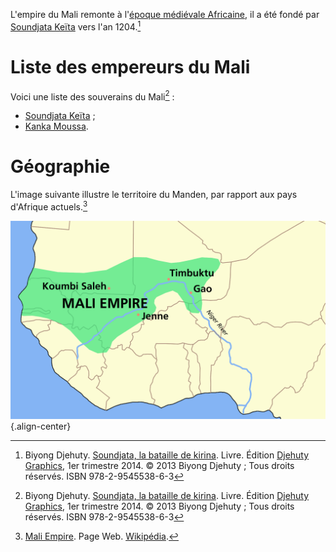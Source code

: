 <!-- TITLE: Mali (Empire) -->
<!-- SUBTITLE: Présentation de l'empire du Manden -->

L'empire du Mali remonte à l'[époque médiévale Africaine](/epoque/epoque-medievale-africaine), il a été fondé par [Soundjata Keïta](personnalite/homme/souverain/roi/empire-mali/soundjata-keita) vers l'an 1204.[^1]

# Liste des empereurs du Mali
Voici une liste des souverains du Mali[^1] :
* [Soundjata Keïta](personnalite/homme/souverain/empereur/empire-mali/soundjata-keita) ;
* [Kanka Moussa](personnalite/homme/souverain/empereur/empire-mali/kanka-moussa).

# Géographie
L'image suivante illustre le territoire du Manden, par rapport aux pays d'Afrique actuels.[^2]

![Mali Empire Map](/uploads/map/mali-empire-map.png "Territoire de l'empire du Manden"){.align-center}


[^1]: Biyong Djehuty. [Soundjata, la bataille de kirina](/ouvrage/soundjata-la-bataille-de-kirina). Livre. Édition [Djehuty Graphics](/organisme/djehuty-graphics), 1er trimestre 2014. © 2013 Biyong Djehuty ; Tous droits réservés. ISBN 978-2-9545538-6-3
[^2]: [Mali Empire](https://en.wikipedia.org/wiki/Mali_Empire). Page Web. [Wikipédia](https://wikipedia.org).